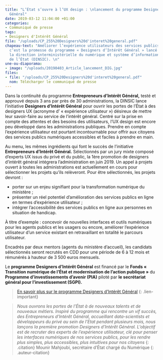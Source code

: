 ```yaml
---
title: "L’État s’ouvre à l’UX design : \nlancement du programme Designers d’Intérêt
  Général"
date: 2019-03-12 11:04:00 +01:00
categories:
- Communiqué de presse
tags:
- Designers d'Intérêt Général
file: "/uploads/CP_255%20Designers%20d'interet%20general.pdf"
chapeau-text: "Améliorer l’expérience utilisateurs des services publics en ligne,
  c’est la promesse du programme « Designers d’Intérêt Général » lancé ce jour par
  la direction interministérielle du numérique et système d’information et de communication
  de l’État (DINSIC). \n"
une-ou-diaporama:
- image: "/uploads/20190403_Article_lancement_DIG.jpg"
files:
- file: "/uploads/CP_255%20Designers%20d'interet%20general.pdf"
  nom: Télécharger le communiqué de presse
---
```


Dans la continuité du programme **Entrepreneurs d’Intérêt Général,** testé et approuvé depuis 3 ans par près de 30 administrations, la DINSIC lance l’initiative **Designers d’Intérêt Général** pour ouvrir les portes de l’État à des designers UX (acronyme d’ « expérience utilisateur ») désireux de mettre leur savoir-faire au service de l’intérêt général. Centré sur la prise en compte des attentes et des besoins des utilisateurs, l’UX design est encore peu développé dans les administrations publiques. Prendre en compte l’expérience utilisateur est pourtant incontournable pour offrir aux citoyens  des services publics numériques accessibles et faciles à prendre en main. 

Au menu, les mêmes ingrédients qui font le succès de l’initiative **Entrepreneurs d’Intérêt Général.** Sélectionnés par un jury mixte composé d’experts UX issus du privé et du public, la 1ère promotion de designers d’intérêt général intégrera l’administration en juin 2019. Un appel à projets ouvert à toutes les administrations est actuellement en cours pour sélectionner les projets qu’ils relèveront. Pour être sélectionnés, les projets devront :
* porter sur un enjeu signifiant pour la transformation numérique du ministère ;
* présenter un réel potentiel d’amélioration des services publics en ligne en termes d’expérience utilisateur ;
* intégrer l’accessibilité des services publics en ligne aux personnes en situation de handicap.

À titre d’exemple : concevoir de nouvelles interfaces et outils numériques pour les agents publics et les usagers ou encore, améliorer l’expérience utilisateur d’un service existant en retravaillant en totalité le parcours utilisateur. 

Encadrés par deux mentors (agents du ministère d’accueil), les candidats sélectionnés seront recrutés en CDD pour une période de 6 à 12 mois et rémunérés à hauteur de 3 500 euros mensuels. 

Le **programme Designers d’Intérêt Général** est financé par le **Fonds « Transition numérique de l’État et modernisation de l’action publique »** du **Programme d’investissements d’avenir (PIA)** piloté par **le secrétariat général pour l’investissement (SGPI).** 

> [En savoir plus sur le programme Designers d’Intérêt Général](https://www.numerique.gouv.fr/actualites/lancement-designers-interet-general-administrations-proposez-vos-projets-ux-design/)
{: .lien-important}

> *Nous ouvrons les portes de l’État à de nouveaux talents et de nouveaux métiers. Inspiré du programme qui rencontre un vif succès, des Entrepreneurs d’Intérêt Général, accueillant data-scientists et développeurs du privé au sein de l’Etat pendant plusieurs mois, nous lançons la première promotion Designers d’Intérêt Général. L’objectif est de recruter des experts de l’expérience utilisateur, clé pour penser les interfaces numériques de nos services publics, pour les rendre plus simples, plus accessibles, plus intuitives pour nos citoyens*
{: .citation}
> Mounir Mahjoubi, secrétaire d’État chargé du Numérique
{: .auteur-citation}
